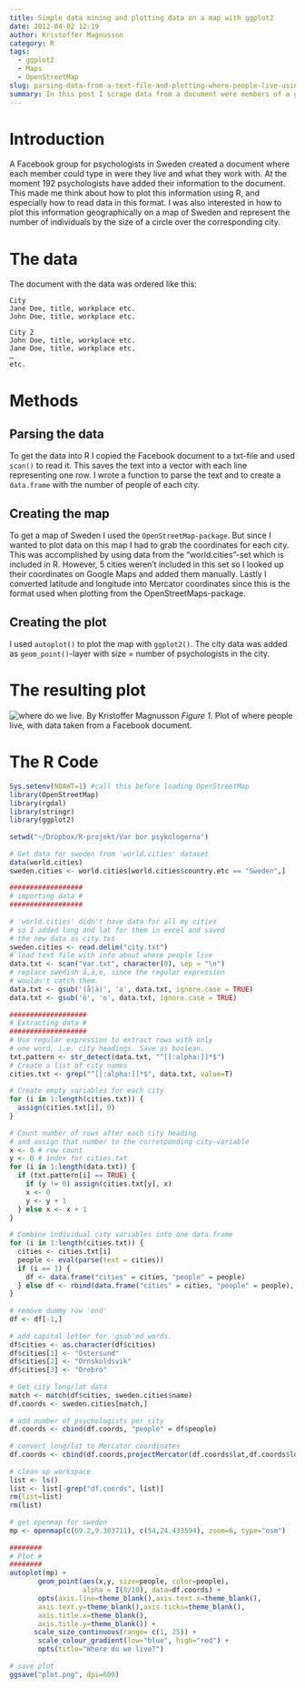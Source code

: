 ```yaml
---
title: Simple data mining and plotting data on a map with ggplot2
date: 2012-04-02 12:19
author: Kristoffer Magnusson
category: R
tags: 
  - ggplot2
  - Maps
  - OpenStreetMap
slug: parsing-data-from-a-text-file-and-plotting-where-people-live-using-ggplot2-and-openstreetmaps
summary: In this post I scrape data from a document were members of a group wrote were they live, and then plot the result using   OpenStreetsMaps and ggplot2.
---
```


# Introduction

A Facebook group for psychologists in Sweden created a document where each member could type in were they live and what they work with. At the moment 192 psychologists have added their information to the document. This made me think about how to plot this information using R, and especially how to read data in this format. I was also interested in how to plot this information geographically on a map of Sweden and represent the number of individuals by the size of a circle over the corresponding city.

# The data

The document with the data was ordered like this:

    City
    Jane Doe, title, workplace etc. 
    John Doe, title, workplace etc. 

    City 2
    John Doe, title, workplace etc. 
    Jane Doe, title, workplace etc. 
    …
    etc.

# Methods

## Parsing the data  
To get the data into R I copied the Facebook document to a txt-file and used `scan()` to read it. This saves the text into a vector with each line representing one row. I wrote a function to parse the text and to create a `data.frame` with the number of people of each city.

## Creating the map  
To get a map of Sweden I used the `OpenStreetMap-package`. But since I wanted to plot data on this map I had to grab the coordinates for each city. This was accomplished by using data from the “world.cities”-set which is included in R. However, 5 cities weren’t included in this set so I looked up their coordinates on Google Maps and added them manually. Lastly I converted latitude and longitude into Mercator coordinates since this is the format used when plotting from the OpenStreetMaps-package.

## Creating the plot  
I used `autoplot()` to plot the map with `ggplot2()`. The city data was added as `geom_point()`-layer with size = number of psychologists in the city.

# The resulting plot

![where do we live. By Kristoffer Magnusson](./img/where_do_welive.png)
*Figure 1*. Plot of where people live, with data taken from a Facebook document.

# The R Code

```r
Sys.setenv(NOAWT=1) #call this before loading OpenStreetMap
library(OpenStreetMap)
library(rgdal)
library(stringr)
library(ggplot2)
 
setwd("~/Dropbox/R-projekt/Var bor psykologerna")
 
# Get data for sweden from 'world.cities' dataset
data(world.cities)
sweden.cities <- world.cities[world.cities$country.etc == "Sweden",]
 
##################
# importing data #
##################
 
# 'world.cities' didn't have data for all my cities
# so I added long and lat for them in excel and saved
# the new data as city.txt
sweden.cities <- read.delim("city.txt")
# load text file with info about where people live
data.txt <- scan("var.txt", character(0), sep = "\n")
# replace swedish å,ä,ö, since the regular expression
# wouldn't catch them.
data.txt <- gsub('(å|ä)', 'a', data.txt, ignore.case = TRUE)
data.txt <- gsub('ö', 'o', data.txt, ignore.case = TRUE)
 
###################
# Extracting data #
###################
# Use regular expression to extract rows with only 
# one word, i.e. city headings. Save as boolean. 
txt.pattern <- str_detect(data.txt, "^[[:alpha:]]*$")
# Create a list of city names
cities.txt <- grep("^[[:alpha:]]*$", data.txt, value=T)
 
# Create empty variables for each city
for (i in 1:length(cities.txt)) {
  assign(cities.txt[i], 0)
}
 
# Count number of rows after each city heading
# and assign that number to the corresponding city-variable
x <- 0 # row count
y <- 0 # index for cities.txt
for (i in 1:length(data.txt)) {
  if (txt.pattern[i] == TRUE) {
    if (y != 0) assign(cities.txt[y], x)
    x <- 0
    y <- y + 1
  } else x <- x + 1
}
 
# Combine individual city variables into one data.frame
for (i in 1:length(cities.txt)) {
  cities <- cities.txt[i]
  people <- eval(parse(text = cities))
  if (i == 1) {
    df <- data.frame("cities" = cities, "people" = people)
  } else df <- rbind(data.frame("cities" = cities, "people" = people), df)
}
 
# remove dummy row 'end'
df <- df[-1,]
 
# add capital letter for 'gsub'ed words.
df$cities <- as.character(df$cities)
df$cities[1] <- "Ostersund"
df$cities[2] <- "Ornskoldsvik"
df$cities[3] <- "Orebro"
 
# Get city long/lat data
match <- match(df$cities, sweden.cities$name)
df.coords <- sweden.cities[match,]
 
# add number of psychologists per city
df.coords <- cbind(df.coords, "people" = df$people)
 
# convert long/lat to Mercator coordinates
df.coords <- cbind(df.coords,projectMercator(df.coords$lat,df.coords$long))
 
# clean up workspace
list <- ls()
list <- list[-grep("df.coords", list)] 
rm(list=list)
rm(list)
 
# get openmap for sweden
mp <- openmap(c(69.2,9.303711), c(54,24.433594), zoom=6, type="osm")
 
########
# Plot #
########
autoplot(mp) + 
       geom_point(aes(x,y, size=people, color=people),
                  alpha = I(8/10), data=df.coords) +
       opts(axis.line=theme_blank(),axis.text.x=theme_blank(),
       axis.text.y=theme_blank(),axis.ticks=theme_blank(),
       axis.title.x=theme_blank(),
       axis.title.y=theme_blank()) + 
      scale_size_continuous(range= c(1, 25)) +  
       scale_colour_gradient(low="blue", high="red") +
       opts(title="Where do we live?") 
               
# save plot
ggsave("plot.png", dpi=600)
```
